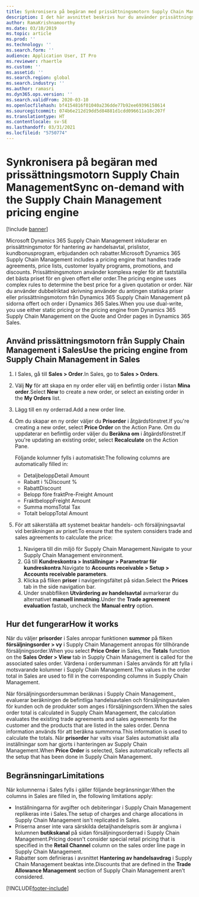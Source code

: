 ```yaml
---
title: Synkronisera på begäran med prissättningsmotorn Supply Chain Management
description: I det här avsnittet beskrivs hur du använder prissättningsmotorn Microsoft Dynamics 365 Supply Chain Management från Dynamics 365 Sales.
author: RamaKrishnamoorthy
ms.date: 03/10/2019
ms.topic: article
ms.prod: ''
ms.technology: ''
ms.search.form: ''
audience: Application User, IT Pro
ms.reviewer: rhaertle
ms.custom: ''
ms.assetid: ''
ms.search.region: global
ms.search.industry: ''
ms.author: ramasri
ms.dyn365.ops.version: ''
ms.search.validFrom: 2020-03-10
ms.openlocfilehash: bf4154816f01040a236dde77b92ee69396158614
ms.sourcegitcommit: 074b6e212d19dd5d84881d1cdd096611a18c207f
ms.translationtype: HT
ms.contentlocale: sv-SE
ms.lasthandoff: 03/31/2021
ms.locfileid: "5750774"
---
```

# <a name="sync-on-demand-with-the-supply-chain-management-pricing-engine"></a><span data-ttu-id="ff5af-103">Synkronisera på begäran med prissättningsmotorn Supply Chain Management</span><span class="sxs-lookup"><span data-stu-id="ff5af-103">Sync on-demand with the Supply Chain Management pricing engine</span></span>

[!include [banner](../../includes/banner.md)]



<span data-ttu-id="ff5af-104">Microsoft Dynamics 365 Supply Chain Management inkluderar en prissättningsmotor för hantering av handelsavtal, prislistor, kundbonusprogram, erbjudanden och rabatter.</span><span class="sxs-lookup"><span data-stu-id="ff5af-104">Microsoft Dynamics 365 Supply Chain Management includes a pricing engine that handles trade agreements, price lists, customer loyalty programs, promotions, and discounts.</span></span> <span data-ttu-id="ff5af-105">Prissättningsmotorn använder komplexa regler för att fastställa det bästa priset för en given offert eller order.</span><span class="sxs-lookup"><span data-stu-id="ff5af-105">The pricing engine uses complex rules to determine the best price for a given quotation or order.</span></span> <span data-ttu-id="ff5af-106">När du använder dubbelriktad skrivning använder du antingen statiska priser eller prissättningsmotorn från Dynamics 365 Supply Chain Management på sidorna offert och order i Dynamics 365 Sales.</span><span class="sxs-lookup"><span data-stu-id="ff5af-106">When you use dual-write, you use either static pricing or the pricing engine from Dynamics 365 Supply Chain Management on the Quote and Order pages in Dynamics 365 Sales.</span></span>

## <a name="use-the-pricing-engine-from-supply-chain-management-in-sales"></a><span data-ttu-id="ff5af-107">Använd prissättningsmotorn från Supply Chain Management i Sales</span><span class="sxs-lookup"><span data-stu-id="ff5af-107">Use the pricing engine from Supply Chain Management in Sales</span></span>

1. <span data-ttu-id="ff5af-108">I Sales, gå till **Sales \> Order**.</span><span class="sxs-lookup"><span data-stu-id="ff5af-108">In Sales, go to **Sales \> Orders**.</span></span>
2. <span data-ttu-id="ff5af-109">Välj **Ny** för att skapa en ny order eller välj en befintlig order i listan **Mina order**.</span><span class="sxs-lookup"><span data-stu-id="ff5af-109">Select **New** to create a new order, or select an existing order in the **My Orders** list.</span></span>
3. <span data-ttu-id="ff5af-110">Lägg till en ny orderrad.</span><span class="sxs-lookup"><span data-stu-id="ff5af-110">Add a new order line.</span></span>
4. <span data-ttu-id="ff5af-111">Om du skapar en ny order väljer du **Prisorder** i åtgärdsfönstret.</span><span class="sxs-lookup"><span data-stu-id="ff5af-111">If you're creating a new order, select **Price Order** on the Action Pane.</span></span> <span data-ttu-id="ff5af-112">Om du uppdaterar en befintlig order väljer du **Beräkna om** i åtgärdsfönstret.</span><span class="sxs-lookup"><span data-stu-id="ff5af-112">If you're updating an existing order, select **Recalculate** on the Action Pane.</span></span>

    <span data-ttu-id="ff5af-113">Följande kolumner fylls i automatiskt:</span><span class="sxs-lookup"><span data-stu-id="ff5af-113">The following columns are automatically filled in:</span></span>

    + <span data-ttu-id="ff5af-114">Detaljbelopp</span><span class="sxs-lookup"><span data-stu-id="ff5af-114">Detail Amount</span></span>
    + <span data-ttu-id="ff5af-115">Rabatt i %</span><span class="sxs-lookup"><span data-stu-id="ff5af-115">Discount %</span></span>
    + <span data-ttu-id="ff5af-116">Rabatt</span><span class="sxs-lookup"><span data-stu-id="ff5af-116">Discount</span></span>
    + <span data-ttu-id="ff5af-117">Belopp före frakt</span><span class="sxs-lookup"><span data-stu-id="ff5af-117">Pre-Freight Amount</span></span>
    + <span data-ttu-id="ff5af-118">Fraktbelopp</span><span class="sxs-lookup"><span data-stu-id="ff5af-118">Freight Amount</span></span>
    + <span data-ttu-id="ff5af-119">Summa moms</span><span class="sxs-lookup"><span data-stu-id="ff5af-119">Total Tax</span></span>
    + <span data-ttu-id="ff5af-120">Totalt belopp</span><span class="sxs-lookup"><span data-stu-id="ff5af-120">Total Amount</span></span>
    
5. <span data-ttu-id="ff5af-121">För att säkerställa att systemet beaktar handels- och försäljningsavtal vid beräkningen av priset:</span><span class="sxs-lookup"><span data-stu-id="ff5af-121">To ensure that the system considers trade and sales agreements to calculate the price:</span></span>
    1. <span data-ttu-id="ff5af-122">Navigera till din miljö för Supply Chain Management.</span><span class="sxs-lookup"><span data-stu-id="ff5af-122">Navigate to your Supply Chain Management environment.</span></span>
    2. <span data-ttu-id="ff5af-123">Gå till **Kundreskontra \> Inställningar \> Parametrar för kundreskontra**.</span><span class="sxs-lookup"><span data-stu-id="ff5af-123">Navigate to **Accounts receivable \> Setup \> Accounts receivable parameters**.</span></span>
    3. <span data-ttu-id="ff5af-124">Klicka på fliken **priser** i navigeringsfältet på sidan.</span><span class="sxs-lookup"><span data-stu-id="ff5af-124">Select the **Prices** tab in the side navigation bar.</span></span>
    4. <span data-ttu-id="ff5af-125">Under snabbfliken **Utvärdering av handelsavtal** avmarkerar du alternativet **manuell inmatning**.</span><span class="sxs-lookup"><span data-stu-id="ff5af-125">Under the **Trade agreement evaluation** fastab, uncheck the **Manual entry** option.</span></span>

## <a name="how-it-works"></a><span data-ttu-id="ff5af-126">Hur det fungerar</span><span class="sxs-lookup"><span data-stu-id="ff5af-126">How it works</span></span>

<span data-ttu-id="ff5af-127">När du väljer **prisorder** i Sales anropar funktionen **summor** på fliken **försäljningsorder \> vy** i Supply Chain Management anropas för tillhörande försäljningsorder.</span><span class="sxs-lookup"><span data-stu-id="ff5af-127">When you select **Price Order** in Sales, the **Totals** function on the **Sales Order \> View** tab in Supply Chain Management is called for the associated sales order.</span></span> <span data-ttu-id="ff5af-128">Värdena i ordersumman i Sales används för att fylla i motsvarande kolumner i Supply Chain Management.</span><span class="sxs-lookup"><span data-stu-id="ff5af-128">The values in the order total in Sales are used to fill in the corresponding columns in Supply Chain Management.</span></span>

<span data-ttu-id="ff5af-129">När försäljningsordersumman beräknas i Supply Chain Management., evaluerar beräkningen de befintliga handelsavtalen och försäljningsavtalen för kunden och de produkter som anges i försäljningsordern.</span><span class="sxs-lookup"><span data-stu-id="ff5af-129">When the sales order total is calculated in Supply Chain Management, the calculation evaluates the existing trade agreements and sales agreements for the customer and the products that are listed in the sales order.</span></span> <span data-ttu-id="ff5af-130">Denna information används för att beräkna summorna.</span><span class="sxs-lookup"><span data-stu-id="ff5af-130">This information is used to calculate the totals.</span></span> <span data-ttu-id="ff5af-131">När **prisorder** har valts visar Sales automatiskt alla inställningar som har gjorts i hanteringen av Supply Chain Management.</span><span class="sxs-lookup"><span data-stu-id="ff5af-131">When **Price Order** is selected, Sales automatically reflects all the setup that has been done in Supply Chain Management.</span></span>

## <a name="limitations"></a><span data-ttu-id="ff5af-132">Begränsningar</span><span class="sxs-lookup"><span data-stu-id="ff5af-132">Limitations</span></span>

<span data-ttu-id="ff5af-133">När kolumnerna i Sales fylls i gäller följande begränsningar:</span><span class="sxs-lookup"><span data-stu-id="ff5af-133">When the columns in Sales are filled in, the following limitations apply:</span></span>

+ <span data-ttu-id="ff5af-134">Inställningarna för avgifter och debiteringar i Supply Chain Management replikeras inte i Sales.</span><span class="sxs-lookup"><span data-stu-id="ff5af-134">The setup of charges and charge allocations in Supply Chain Management isn't replicated in Sales.</span></span>
+ <span data-ttu-id="ff5af-135">Priserna anser inte vara särskilda detaljhandelspris som är angivna i kolumnen **butikskanal** på sidan försäljningsorderrad i Supply Chain Management.</span><span class="sxs-lookup"><span data-stu-id="ff5af-135">Pricing doesn't consider special retail pricing that is specified in the **Retail Channel** column on the sales order line page in Supply Chain Management.</span></span>
+ <span data-ttu-id="ff5af-136">Rabatter som definieras i avsnittet **Hantering av handelsavdrag** i Supply Chain Management beaktas inte.</span><span class="sxs-lookup"><span data-stu-id="ff5af-136">Discounts that are defined in the **Trade Allowance Management** section of Supply Chain Management aren't considered.</span></span>


[!INCLUDE[footer-include](../../../../includes/footer-banner.md)]